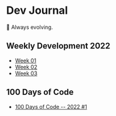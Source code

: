 # Dev Journal
🎯 Always evolving.

## Weekly Development 2022
* [Week 01](year-2022/weekly-development/week_01.md)
* [Week 02](year-2022/weekly-development/week_02.md)
* [Week 03](year-2022/weekly-development/week_03.md)

## 100 Days of Code
* [100 Days of Code -- 2022 #1](year-2022/100days/100days-v1-2022.md)